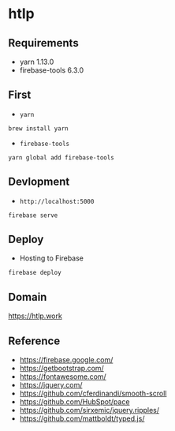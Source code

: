 htlp
============================

## Requirements
- yarn 1.13.0
- firebase-tools 6.3.0

## First
- `yarn`

```
brew install yarn
```

- `firebase-tools`

```
yarn global add firebase-tools
```


## Devlopment
- `http://localhost:5000`

```
firebase serve
```

## Deploy
- Hosting to Firebase

```
firebase deploy
```

## Domain
https://htlp.work

## Reference
- https://firebase.google.com/
- https://getbootstrap.com/
- https://fontawesome.com/
- https://jquery.com/
- https://github.com/cferdinandi/smooth-scroll
- https://github.com/HubSpot/pace
- https://github.com/sirxemic/jquery.ripples/
- https://github.com/mattboldt/typed.js/
